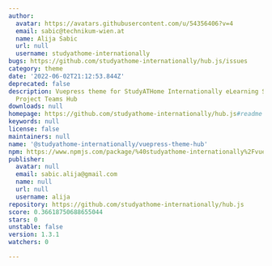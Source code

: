 ```yaml
---
author:
  avatar: https://avatars.githubusercontent.com/u/54356406?v=4
  email: sabic@technikum-wien.at
  name: Alija Sabic
  url: null
  username: studyathome-internationally
bugs: https://github.com/studyathome-internationally/hub.js/issues
category: theme
date: '2022-06-02T21:12:53.844Z'
deprecated: false
description: Vuepress theme for StudyATHome Internationally eLearning Sharing & Virtual
  Project Teams Hub
downloads: null
homepage: https://github.com/studyathome-internationally/hub.js#readme
keywords: null
license: false
maintainers: null
name: '@studyathome-internationally/vuepress-theme-hub'
npm: https://www.npmjs.com/package/%40studyathome-internationally%2Fvuepress-theme-hub
publisher:
  avatar: null
  email: sabic.alija@gmail.com
  name: null
  url: null
  username: alija
repository: https://github.com/studyathome-internationally/hub.js
score: 0.36618750688655044
stars: 0
unstable: false
version: 1.3.1
watchers: 0

---
```


